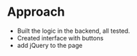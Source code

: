 # Approach 

* Built the logic in the backend, all tested. 
* Created interface with buttons
* add jQuery to the page